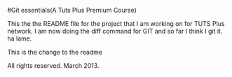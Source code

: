 #Git essentials(A Tuts Plus Premium Course)

This the the README file for the project that I am working on
for TUTS Plus network. I am now doing the diff command for GIT and so 
far I think I git it. ha lame.

This is the change to the readme

All rights reserved. March 2013.

